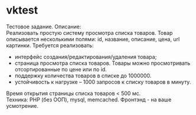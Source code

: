 # vktest
Тестовое задание. 
Описание:  
Реализовать простую систему просмотра списка товаров. Товар описывается несколькими полями: id, название, описание, цена, url картинки.
Требуется реализовать:
- интерфейс создания/редактирования/удаления товара;
- страница просмотра списка товаров.   Товары можно просмотривать отсортированные по цене или по id.  
- поддержку количества товаров в списке  до 1000000.  
- устойчивость к нагрузке – 1000 запросов к списку товаров в минуту.  

Время открытия страницы списка товаров &lt; 500 мс.  
Техника:  PHP (без ООП), mysql, memcached.  Фронтэнд - на ваше усмотрение. 
